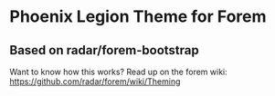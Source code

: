 Phoenix Legion Theme for Forem
==============================

Based on radar/forem-bootstrap
------------------------------

Want to know how this works? Read up on the forem wiki: https://github.com/radar/forem/wiki/Theming